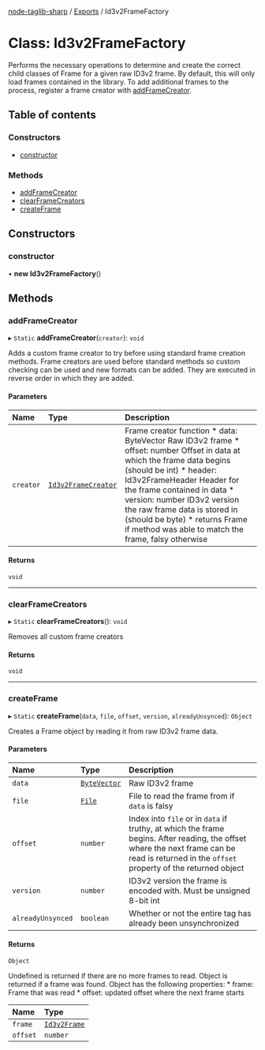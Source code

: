 [node-taglib-sharp](../README.md) / [Exports](../modules.md) / Id3v2FrameFactory

# Class: Id3v2FrameFactory

Performs the necessary operations to determine and create the correct child classes of
Frame for a given raw ID3v2 frame.
By default, this will only load frames contained in the library. To add additional frames to the
process, register a frame creator with [addFrameCreator](Id3v2FrameFactory.md#addframecreator).

## Table of contents

### Constructors

- [constructor](Id3v2FrameFactory.md#constructor)

### Methods

- [addFrameCreator](Id3v2FrameFactory.md#addframecreator)
- [clearFrameCreators](Id3v2FrameFactory.md#clearframecreators)
- [createFrame](Id3v2FrameFactory.md#createframe)

## Constructors

### constructor

• **new Id3v2FrameFactory**()

## Methods

### addFrameCreator

▸ `Static` **addFrameCreator**(`creator`): `void`

Adds a custom frame creator to try before using standard frame creation methods.
Frame creators are used before standard methods so custom checking can be used and new
formats can be added. They are executed in reverse order in which they are added.

#### Parameters

| Name | Type | Description |
| :------ | :------ | :------ |
| `creator` | [`Id3v2FrameCreator`](../modules.md#id3v2framecreator) | Frame creator function * data: ByteVector Raw ID3v2 frame * offset: number Offset in data at which the frame data begins (should be int) * header: Id3v2FrameHeader Header for the frame contained in data * version: number ID3v2 version the raw frame data is stored in (should be byte) * returns Frame if method was able to match the frame, falsy otherwise |

#### Returns

`void`

___

### clearFrameCreators

▸ `Static` **clearFrameCreators**(): `void`

Removes all custom frame creators

#### Returns

`void`

___

### createFrame

▸ `Static` **createFrame**(`data`, `file`, `offset`, `version`, `alreadyUnsynced`): `Object`

Creates a Frame object by reading it from raw ID3v2 frame data.

#### Parameters

| Name | Type | Description |
| :------ | :------ | :------ |
| `data` | [`ByteVector`](ByteVector.md) | Raw ID3v2 frame |
| `file` | [`File`](File.md) | File to read the frame from if `data` is falsy |
| `offset` | `number` | Index into `file` or in `data` if truthy, at which the frame begins. After reading, the offset where the next frame can be read is returned in the `offset` property of the returned object |
| `version` | `number` | ID3v2 version the frame is encoded with. Must be unsigned 8-bit int |
| `alreadyUnsynced` | `boolean` | Whether or not the entire tag has already been unsynchronized |

#### Returns

`Object`

Undefined is returned if there are no more frames to read.
    Object is returned if a frame was found. Object has the following properties:
    * frame: Frame that was read
    * offset: updated offset where the next frame starts

| Name | Type |
| :------ | :------ |
| `frame` | [`Id3v2Frame`](Id3v2Frame.md) |
| `offset` | `number` |
